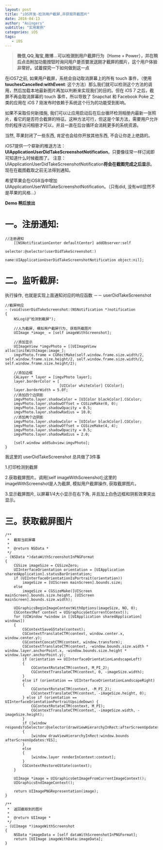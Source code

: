 ```yaml
---
layout: post
title: "iOS开发-检测用户截屏,并获取所截图片"
date: 2016-04-13
author: "Asingers"
subtitle: "实用案例"
categories: iOS
tags:
   - iOS
---
```


> **微信,QQ,淘宝,微博...可以检测到用户截屏行为（Home + Power），并在稍后点击附加功能按钮时询问用户是否要发送刚才截屏的图片，这个用户体验非常好。试着探究一下如何做到这一点**


在iOS7之前, 如果用户截屏，系统会自动取消屏幕上的所有 touch 事件，（使用**touchesCancelled:withEvent**: 这个方法）那么我们就可以检测这个方法的调用，然后加载本地最新图片再加以判断来实现我们的目的。但在 iOS 7 之后，截屏不再会取消屏幕的 touch 事件，所以导致了 Snapchat 和 Facebook Poke 之类的应用在 iOS 7 刚发布时依赖于系统这个行为的功能受到影响。

如果不采取任何新措施, 我们可以让应用启动后在后台循环检测相册内最新一张照片，看它的是否符合截屏的特征。这种方法可行，但这是个笨方法，需要用户允许你的程序访问相册才可以，并且一直在后台循环会消耗更多的系统资源。

当然, 苹果封闭了一些东西, 肯定也会给你开放其他东西, 不会让你走上绝路的。

iOS7提供一个崭新的推送方法：**UIApplicationUserDidTakeScreenshotNotification**。只要像往常一样订阅即可知道什么时候截图了。
注意：UIApplicationUserDidTakeScreenshotNotification**将会在截图完成之后显示**。现在在截图截取之前无法得到通知。

希望苹果会在iOS8当中增加 UIApplicationUserWillTakeScreenshotNotification。（只有did, 没有will显然不是苹果的风格...）

**Demo 稍后放出**  

# 一。注册通知:


    //注册通知
        [[NSNotificationCenter defaultCenter] addObserver:self
                                                 selector:@selector(userDidTakeScreenshot:)
                                                     name:UIApplicationUserDidTakeScreenshotNotification object:nil];





# 二。监听截屏:

执行操作, 也就是实现上面通知对应的响应函数  －－ userDidTakeScreenshot


    //截屏响应
    - (void)userDidTakeScreenshot:(NSNotification *)notification
    {
        NSLog(@"检测到截屏");
        
        //人为截屏, 模拟用户截屏行为, 获取所截图片
        UIImage *image_ = [self imageWithScreenshot];
        
        //添加显示
        UIImageView *imgvPhoto = [[UIImageView alloc]initWithImage:image_];
        imgvPhoto.frame = CGRectMake(self.window.frame.size.width/2, self.window.frame.size.height/2, self.window.frame.size.width/2, self.window.frame.size.height/2);
        
        //添加边框
        CALayer * layer = [imgvPhoto layer];
        layer.borderColor = [
                             [UIColor whiteColor] CGColor];
        layer.borderWidth = 5.0f;
        //添加四个边阴影
        imgvPhoto.layer.shadowColor = [UIColor blackColor].CGColor;
        imgvPhoto.layer.shadowOffset = CGSizeMake(0, 0);
        imgvPhoto.layer.shadowOpacity = 0.5;
        imgvPhoto.layer.shadowRadius = 10.0;
        //添加两个边阴影
        imgvPhoto.layer.shadowColor = [UIColor blackColor].CGColor;
        imgvPhoto.layer.shadowOffset = CGSizeMake(4, 4);
        imgvPhoto.layer.shadowOpacity = 0.5;
        imgvPhoto.layer.shadowRadius = 2.0;
    
        [self.window addSubview:imgvPhoto];
    }





我这里的 userDidTakeScreenshot 总共做了3件事

1.打印检测到截屏

2.获取截屏图片。调用[self imageWithScreenshot];这里的imageWithScreenshot是人为截屏, 模拟用户截屏操作, 获取截屏图片。

3.显示截屏图片, 以屏幕1/4大小显示在右下角, 并且加上白色边框和阴影效果突出显示。




# 三。获取截屏图片


    /**
     *  截取当前屏幕
     *
     *  @return NSData *
     */
    - (NSData *)dataWithScreenshotInPNGFormat
    {
        CGSize imageSize = CGSizeZero;
        UIInterfaceOrientation orientation = [UIApplication sharedApplication].statusBarOrientation;
        if (UIInterfaceOrientationIsPortrait(orientation))
            imageSize = [UIScreen mainScreen].bounds.size;
        else
            imageSize = CGSizeMake([UIScreen mainScreen].bounds.size.height, [UIScreen mainScreen].bounds.size.width);
        
        UIGraphicsBeginImageContextWithOptions(imageSize, NO, 0);
        CGContextRef context = UIGraphicsGetCurrentContext();
        for (UIWindow *window in [[UIApplication sharedApplication] windows])
        {
            CGContextSaveGState(context);
            CGContextTranslateCTM(context, window.center.x, window.center.y);
            CGContextConcatCTM(context, window.transform);
            CGContextTranslateCTM(context, -window.bounds.size.width * window.layer.anchorPoint.x, -window.bounds.size.height * window.layer.anchorPoint.y);
            if (orientation == UIInterfaceOrientationLandscapeLeft)
            {
                CGContextRotateCTM(context, M_PI_2);
                CGContextTranslateCTM(context, 0, -imageSize.width);
            }
            else if (orientation == UIInterfaceOrientationLandscapeRight)
            {
                CGContextRotateCTM(context, -M_PI_2);
                CGContextTranslateCTM(context, -imageSize.height, 0);
            } else if (orientation == UIInterfaceOrientationPortraitUpsideDown) {
                CGContextRotateCTM(context, M_PI);
                CGContextTranslateCTM(context, -imageSize.width, -imageSize.height);
            }
            if ([window respondsToSelector:@selector(drawViewHierarchyInRect:afterScreenUpdates:)])
            {
                [window drawViewHierarchyInRect:window.bounds afterScreenUpdates:YES];
            }
            else
            {
                [window.layer renderInContext:context];
            }
            CGContextRestoreGState(context);
        }
        
        UIImage *image = UIGraphicsGetImageFromCurrentImageContext();
        UIGraphicsEndImageContext();
        
        return UIImagePNGRepresentation(image);
    }
    
    /**
     *  返回截取到的图片
     *
     *  @return UIImage *
     */
    - (UIImage *)imageWithScreenshot
    {
        NSData *imageData = [self dataWithScreenshotInPNGFormat];
        return [UIImage imageWithData:imageData];
    }








